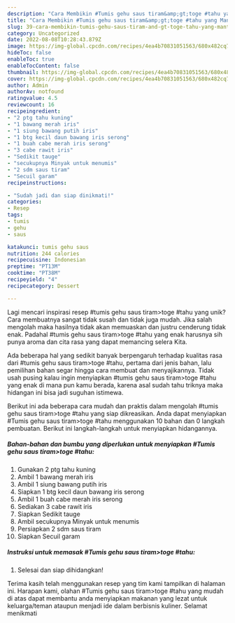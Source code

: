 ```yaml
---
description: "Cara Membikin #Tumis gehu saus tiram&amp;gt;toge #tahu yang Mantap"
title: "Cara Membikin #Tumis gehu saus tiram&amp;gt;toge #tahu yang Mantap"
slug: 39-cara-membikin-tumis-gehu-saus-tiram-and-gt-toge-tahu-yang-mantap
category: Uncategorized
date: 2022-08-08T10:28:43.879Z
image: https://img-global.cpcdn.com/recipes/4ea4b70831051563/680x482cq70/tumis-gehu-saus-tiramtoge-tahu-foto-resep-utama.jpg
hideToc: false
enableToc: true
enableTocContent: false
thumbnail: https://img-global.cpcdn.com/recipes/4ea4b70831051563/680x482cq70/tumis-gehu-saus-tiramtoge-tahu-foto-resep-utama.jpg
cover: https://img-global.cpcdn.com/recipes/4ea4b70831051563/680x482cq70/tumis-gehu-saus-tiramtoge-tahu-foto-resep-utama.jpg
author: Admin
authorAv: notfound
ratingvalue: 4.5
reviewcount: 16
recipeingredient:
- "2 ptg tahu kuning"
- "1 bawang merah iris"
- "1 siung bawang putih iris"
- "1 btg kecil daun bawang iris serong"
- "1 buah cabe merah iris serong"
- "3 cabe rawit iris"
- "Sedikit tauge"
- "secukupnya Minyak untuk menumis"
- "2 sdm saus tiram"
- "Secuil garam"
recipeinstructions:

- "Sudah jadi dan siap dinikmati!"
categories:
- Resep
tags:
- tumis
- gehu
- saus

katakunci: tumis gehu saus 
nutrition: 244 calories
recipecuisine: Indonesian
preptime: "PT13M"
cooktime: "PT38M"
recipeyield: "4"
recipecategory: Dessert

---
```





Lagi mencari inspirasi resep #tumis gehu saus tiram&gt;toge #tahu yang unik? Cara membuatnya sangat tidak susah dan tidak juga mudah. Jika salah mengolah maka hasilnya tidak akan memuaskan dan justru cenderung tidak enak. Padahal #tumis gehu saus tiram&gt;toge #tahu yang enak harusnya sih punya aroma dan cita rasa yang dapat memancing selera Kita.







Ada beberapa hal yang sedikit banyak berpengaruh terhadap kualitas rasa dari #tumis gehu saus tiram&gt;toge #tahu, pertama dari jenis bahan, lalu pemilihan bahan segar hingga cara membuat dan menyajikannya. Tidak usah pusing kalau ingin menyiapkan #tumis gehu saus tiram&gt;toge #tahu yang enak di mana pun kamu berada, karena asal sudah tahu triknya maka hidangan ini bisa jadi suguhan istimewa.






Berikut ini ada beberapa cara mudah dan praktis dalam mengolah #tumis gehu saus tiram&gt;toge #tahu yang siap dikreasikan. Anda dapat menyiapkan #Tumis gehu saus tiram&gt;toge #tahu menggunakan 10 bahan dan 0 langkah pembuatan. Berikut ini langkah-langkah untuk menyiapkan hidangannya.

<!--inarticleads1-->

##### Bahan-bahan dan bumbu yang diperlukan untuk menyiapkan #Tumis gehu saus tiram&gt;toge #tahu:

1. Gunakan 2 ptg tahu kuning
1. Ambil 1 bawang merah iris
1. Ambil 1 siung bawang putih iris
1. Siapkan 1 btg kecil daun bawang iris serong
1. Ambil 1 buah cabe merah iris serong
1. Sediakan 3 cabe rawit iris
1. Siapkan Sedikit tauge
1. Ambil secukupnya Minyak untuk menumis
1. Persiapkan 2 sdm saus tiram
1. Siapkan Secuil garam




<!--inarticleads2-->

##### Instruksi untuk memasak #Tumis gehu saus tiram&gt;toge #tahu:


1. Selesai dan siap dihidangkan!



Terima kasih telah menggunakan resep yang tim kami tampilkan di halaman ini. Harapan kami, olahan #Tumis gehu saus tiram&gt;toge #tahu yang mudah di atas dapat membantu anda menyiapkan makanan yang lezat untuk keluarga/teman ataupun menjadi ide dalam berbisnis kuliner. Selamat menikmati
